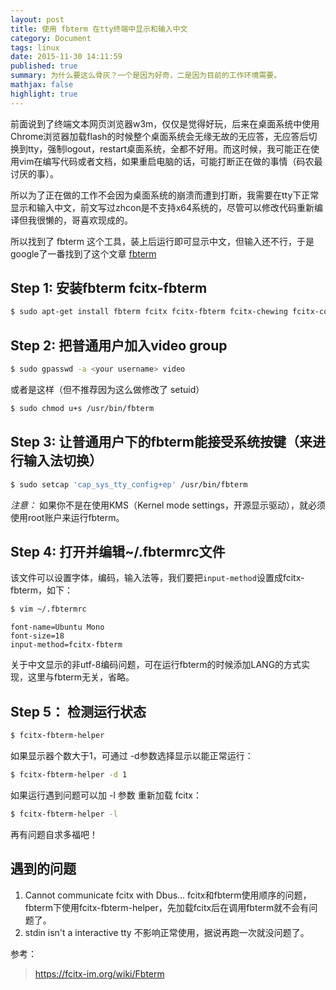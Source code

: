 ```yaml
---
layout: post
title: 使用 fbterm 在tty终端中显示和输入中文
category: Document
tags: linux
date: 2015-11-30 14:11:59
published: true
summary: 为什么要这么骨灰？一个是因为好奇，二是因为目前的工作环境需要。
mathjax: false
highlight: true
---
```


前面说到了终端文本网页浏览器w3m，仅仅是觉得好玩，后来在桌面系统中使用Chrome浏览器加载flash的时候整个桌面系统会无缘无故的无应答，无应答后切换到tty，强制logout，restart桌面系统，全都不好用。而这时候，我可能正在使用vim在编写代码或者文档，如果重启电脑的话，可能打断正在做的事情（码农最讨厌的事）。

所以为了正在做的工作不会因为桌面系统的崩溃而遭到打断，我需要在tty下正常显示和输入中文，前文写过zhcon是不支持x64系统的，尽管可以修改代码重新编译但我很懒的，哥喜欢现成的。

所以找到了 fbterm 这个工具，装上后运行即可显示中文，但输入还不行，于是google了一番找到了这个文章 [fbterm](https://fcitx-im.org/wiki/Fbterm)


## Step 1: 安装fbterm fcitx-fbterm

```bash
$ sudo apt-get install fbterm fcitx fcitx-fbterm fcitx-chewing fcitx-configtool
```

## Step 2: 把普通用户加入video group

```bash
$ sudo gpasswd -a <your username> video
```

或者是这样（但不推荐因为这么做修改了 setuid）

```bash
$ sudo chmod u+s /usr/bin/fbterm
```

## Step 3: 让普通用户下的fbterm能接受系统按键（来进行输入法切换）

```bash
$ sudo setcap 'cap_sys_tty_config+ep' /usr/bin/fbterm
```

_注意：_ 如果你不是在使用KMS（Kernel mode settings，开源显示驱动），就必须使用root账户来运行fbterm。

## Step 4: 打开并编辑~/.fbtermrc文件

该文件可以设置字体，编码，输入法等，我们要把`input-method`设置成fcitx-fbterm，如下：

```bash
$ vim ~/.fbtermrc
```

```vim
font-name=Ubuntu Mono
font-size=18
input-method=fcitx-fbterm
```

关于中文显示的非utf-8编码问题，可在运行fbterm的时候添加LANG的方式实现，这里与fbterm无关，省略。

## Step 5： 检测运行状态

```bash
$ fcitx-fbterm-helper
```

如果显示器个数大于1，可通过 -d参数选择显示以能正常运行：

```bash
$ fcitx-fbterm-helper -d 1
```

如果运行遇到问题可以加 -l 参数 重新加载 fcitx：

```bash
$ fcitx-fbterm-helper -l
```

再有问题自求多福吧！

## 遇到的问题

1. Cannot communicate fcitx with Dbus...
    fcitx和fbterm使用顺序的问题，fbterm下使用fcitx-fbterm-helper，先加载fcitx后在调用fbterm就不会有问题了。
2. stdin isn't a interactive tty
    不影响正常使用，据说再跑一次就没问题了。

参考：

> https://fcitx-im.org/wiki/Fbterm
